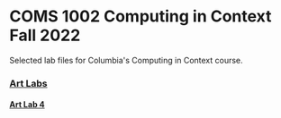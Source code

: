 # COMS 1002 Computing in Context Fall 2022
Selected lab files for Columbia's Computing in Context course. 

### [Art Labs](Art_Labs)  
#### [Art Lab 4](Art_Labs/Lab4_Art/)  





